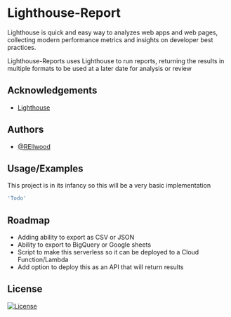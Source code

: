 
# Lighthouse-Report

Lighthouse is quick and easy way to analyzes web apps and web pages, collecting modern performance metrics and insights on developer best practices.

Lighthouse-Reports uses Lighthouse to run reports, returning the results in multiple formats to be used at a later date for analysis or review


## Acknowledgements

- [Lighthouse](https://github.com/GoogleChrome/lighthouse)

## Authors

- [@REllwood](https://github.com/REllwood)


## Usage/Examples
This project is in its infancy so this will be a very basic implementation

```javascript
'Todo'
```


## Roadmap

- Adding ability to export as CSV or JSON
- Ability to export to BigQuery or Google sheets
- Script to make this serverless so it can be deployed to a Cloud Function/Lambda
- Add option to deploy this as an API that will return results 


## License

[![License](https://img.shields.io/badge/License-Apache_2.0-blue.svg)](https://opensource.org/licenses/Apache-2.0)


